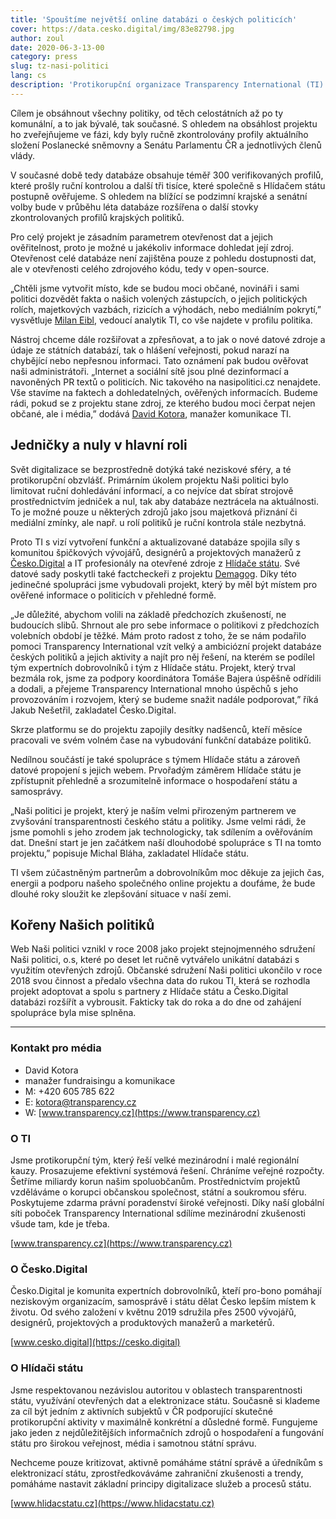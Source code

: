 ```yaml
---
title: 'Spouštíme největší online databázi o českých politicích'
cover: https://data.cesko.digital/img/83e82798.jpg
author: zoul
date: 2020-06-3-13-00
category: press
slug: tz-nasi-politici
lang: cs
description: 'Protikorupční organizace Transparency International (TI) ve spolupráci s komunitou expertních dobrovolníků Česko.Digital a organizací  Hlídač státu spouští webový portál nasipolitici.cz. Hlavním cílem projektu je přinést široké veřejnosti unikátní a faktický přehled informací o českých politicích.'
---
```


Cílem je obsáhnout všechny politiky, od těch celostátních až po ty komunální, a to jak bývalé, tak současné. S ohledem na obsáhlost projektu ho zveřejňujeme ve fázi, kdy byly ručně zkontrolovány profily aktuálního složení Poslanecké sněmovny a Senátu Parlamentu ČR a jednotlivých členů vlády.

V současné době tedy databáze obsahuje téměř 300 verifikovaných profilů, které prošly ruční kontrolou a další tři tisíce, které společně s Hlídačem státu postupně ověřujeme. S ohledem na blížící se podzimní krajské a senátní volby bude v průběhu léta databáze rozšířena o další stovky zkontrolovaných profilů krajských politiků.

Pro celý projekt je zásadním parametrem otevřenost dat a jejich ověřitelnost, proto je možné u jakékoliv informace dohledat její zdroj. Otevřenost celé databáze není zajištěna pouze z pohledu dostupnosti dat, ale v otevřenosti celého zdrojového kódu, tedy v open-source.

„Chtěli jsme vytvořit místo, kde se budou moci občané, novináři i sami politici dozvědět fakta o našich volených zástupcích, o jejich politických rolích, majetkových vazbách, rizicích a výhodách, nebo mediálním pokrytí,” vysvětluje [Milan Eibl](https://www.transparency.cz/lide-v-transparency/milan-eibl/), vedoucí analytik TI, co vše najdete v profilu politika.

Nástroj chceme dále rozšiřovat a zpřesňovat, a to jak o nové datové zdroje a údaje ze státních databází, tak o hlášení veřejnosti, pokud narazí na chybějící nebo nepřesnou informaci. Tato oznámení pak budou ověřovat naši administrátoři.
„Internet a sociální sítě jsou plné dezinformací a navoněných PR textů o politicích. Nic takového na nasipolitici.cz nenajdete. Vše stavíme na faktech a dohledatelných, ověřených informacích. Budeme rádi, pokud se z projektu stane zdroj, ze kterého budou moci čerpat nejen občané, ale i média,” dodává [David Kotora](https://www.transparency.cz/lide-v-transparency/david-kotora/), manažer komunikace TI.

## Jedničky a nuly v hlavní roli

Svět digitalizace se bezprostředně dotýká také neziskové sféry, a té protikorupční obzvlášť. Primárním úkolem projektu Naši politici bylo limitovat ruční dohledávání informací, a co nejvíce dat sbírat strojově prostřednictvím jedniček a nul, tak aby databáze neztrácela na aktuálnosti. To je možné pouze u některých zdrojů jako jsou majetková přiznání či mediální zmínky, ale např. u rolí politiků je ruční kontrola stále nezbytná.

Proto TI s vizí vytvoření funkční a aktualizované databáze spojila síly s komunitou špičkových vývojářů, designérů a projektových manažerů z [Česko.Digital](https://cesko.digital/) a IT profesionály na otevřené zdroje z [Hlídače státu](https://www.hlidacstatu.cz/). Své datové sady poskytli také factcheckeři z projektu [Demagog](https://demagog.cz/). Díky této jedinečné spolupráci jsme vybudovali projekt, který by měl být místem pro ověřené informace o politicích v přehledné formě.

„Je důležité, abychom volili na základě předchozích zkušeností, ne budoucích slibů. Shrnout ale pro sebe informace o politikovi z předchozích volebních období je těžké. Mám proto radost z toho, že se nám podařilo pomoci Transparency International vzít velký a ambiciózní projekt databáze českých politiků a jejich aktivity a najít pro něj řešení, na kterém se podílel tým expertních dobrovolníků i tým z Hlídače státu. Projekt, který trval bezmála rok, jsme za podpory koordinátora Tomáše Bajera úspěšně odřídili a dodali, a přejeme Transparency International mnoho úspěchů s jeho provozováním i rozvojem, který se budeme snažit nadále podporovat,” říká Jakub Nešetřil, zakladatel Česko.Digital.

Skrze platformu se do projektu zapojily desítky nadšenců, kteří měsíce pracovali ve svém volném čase na vybudování funkční databáze politiků.

Nedílnou součástí je také spolupráce s týmem Hlídače státu a zároveň datové propojení s jejich webem. Prvořadým záměrem Hlídače státu je zpřístupnit přehledně a srozumitelně informace o hospodaření státu a samosprávy.

„Naši politici je projekt, který je naším velmi přirozeným partnerem ve zvyšování transparentnosti českého státu a politiky. Jsme velmi rádi, že jsme pomohli s jeho zrodem jak technologicky, tak sdílením a ověřováním dat. Dnešní start je jen začátkem naší dlouhodobé spolupráce s TI na tomto projektu,” popisuje Michal Bláha, zakladatel Hlídače státu.

TI všem zúčastněným partnerům a dobrovolníkům moc děkuje za jejich čas, energii a podporu našeho společného online projektu a doufáme, že bude dlouhé roky sloužit ke zlepšování situace v naší zemi.

## Kořeny Našich politiků

Web Naši politici vznikl v roce 2008 jako projekt stejnojmenného sdružení Naši politici, o.s, které po deset let ručně vytvářelo unikátní databázi s využitím otevřených zdrojů. Občanské sdružení Naši politici ukončilo v roce 2018 svou činnost a předalo všechna data do rukou TI, která se rozhodla projekt adoptovat a spolu s partnery z Hlídače státu a Česko.Digital databázi rozšířít a vybrousit. Fakticky tak do roka a do dne od zahájení spolupráce byla mise splněna.

---

### Kontakt pro média

- David Kotora
- manažer fundraisingu a komunikace
- M: +420 605 785 622
- E: <kotora@transparency.cz>
- W: [www.transparency.cz](https://www.transparency.cz)

### O TI

Jsme protikorupční tým, který řeší velké mezinárodní i malé regionální kauzy. Prosazujeme efektivní systémová řešení. Chráníme veřejné rozpočty. Šetříme miliardy korun našim spoluobčanům. Prostřednictvím projektů vzděláváme o korupci občanskou společnost, státní a soukromou sféru. Poskytujeme zdarma právní poradenství široké veřejnosti. Díky naší globální síti poboček Transparency International sdílíme mezinárodní zkušenosti všude tam, kde je třeba.

[www.transparency.cz](https://www.transparency.cz)

### O Česko.Digital

Česko.Digital je komunita expertních dobrovolníků, kteří pro-bono pomáhají neziskovým organizacím, samosprávě i státu dělat Česko lepším místem k životu. Od svého založení v květnu 2019 sdružila přes 2500 vývojářů, designérů, projektových a produktových manažerů a marketérů.

[www.cesko.digital](https://cesko.digital)

### O Hlídači státu

Jsme respektovanou nezávislou autoritou v oblastech transparentnosti státu, využívání otevřených dat a elektronizace státu. Současně si klademe za cíl být jedním z aktivních subjektů v ČR podporující skutečné protikorupční aktivity v maximálně konkrétní a důsledné formě.
Fungujeme jako jeden z nejdůležitějších informačních zdrojů o hospodaření a fungování státu pro širokou veřejnost, média i samotnou státní správu.

Nechceme pouze kritizovat, aktivně pomáháme státní správě a úředníkům s elektronizací státu, zprostředkováváme zahraniční zkušenosti a trendy, pomáháme nastavit základní principy digitalizace služeb a procesů státu.

[www.hlidacstatu.cz](https://www.hlidacstatu.cz)

